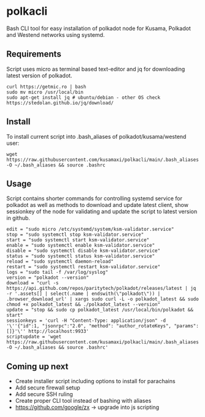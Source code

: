 # polkacli
Bash CLI tool for easy installation of polkadot node for Kusama, Polkadot and Westend networks using systemd.

## Requirements
Script uses micro as terminal based text-editor and jq for downloading latest version of polkadot.

```
curl https://getmic.ro | bash
sudo mv micro /usr/local/bin
sudo apt-get install jq # ubuntu/debian - other OS check https://stedolan.github.io/jq/download/
```
## Install
To install current script into .bash_aliases of polkadot/kusama/westend user:
```
wget https://raw.githubusercontent.com/kusamaxi/polkacli/main/.bash_aliases -O ~/.bash_aliases && source .bashrc
```

## Usage

Script contains shorter commands for controlling systemd service for polkadot as well as methods to download and update latest client, show sessionkey of the node for validating and update the script to latest version in github.
```
edit = "sudo micro /etc/systemd/system/ksm-validator.service"
stop = "sudo systemctl stop ksm-validator.service"
start = "sudo systemctl start ksm-validator.service"
enable = "sudo systemctl enable ksm-validator.service"
disable = "sudo systemctl disable ksm-validator.service"
status = "sudo systemctl status ksm-validator.service"
reload = "sudo systemctl daemon-reload"
restart = "sudo systemctl restart ksm-validator.service"
logs = "sudo tail -f /var/log/syslog"
version = "polkadot --version"
download = "curl -s https://api.github.com/repos/paritytech/polkadot/releases/latest | jq -r '.assets[] | select(.name | endswith(\"polkadot\")) | .browser_download_url' | xargs sudo curl -L -o polkadot_latest && sudo chmod +x polkadot_latest && ./polkadot_latest --version"
update = "stop && sudo cp polkadot_latest /usr/local/bin/polkadot && start"
sessionkeys = 'curl -H "Content-Type: application/json" -d '\''{"id":1, "jsonrpc":"2.0", "method": "author_rotateKeys", "params":[]}'\'' http://localhost:9933'
scriptupdate = 'wget https://raw.githubusercontent.com/kusamaxi/polkacli/main/.bash_aliases -O ~/.bash_aliases && source .bashrc'
```

## Coming up next
- Create installer script including options to install for parachains
- Add secure firewall setup
- Add secure SSH ruling
- Create proper CLI tool instead of bashing with aliases
- https://github.com/google/zx -> upgrade into js scripting
